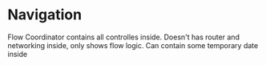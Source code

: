 # Navigation

Flow Coordinator contains all controlles inside. Doesn't has router and networking inside, only shows flow logic. Can contain some temporary date inside 
